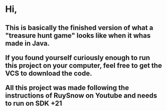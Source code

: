 <h1>Hi,</h1>

<h2>This is basically the finished version of what a "treasure hunt game" looks like when it whas made in Java.

If you found yourself curiously enough to run this project on your computer, feel free to get the VCS to download the code.

All this project was made following the instructions of RuySnow on Youtube and needs to run on SDK +21</h2>
